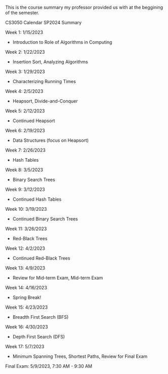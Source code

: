 This is the course summary my professor provided us with at the beggining of the semester.

CS3050 Calendar SP2024 Summary

Week 1: 1/15/2023
- Introduction to Role of Algorithms in Computing

Week 2: 1/22/2023
- Insertion Sort, Analyzing Algorithms

Week 3: 1/29/2023
- Characterizing Running Times

Week 4: 2/5/2023
- Heapsort, Divide-and-Conquer

Week 5: 2/12/2023
- Continued Heapsort

Week 6: 2/19/2023
- Data Structures (focus on Heapsort)

Week 7: 2/26/2023
- Hash Tables

Week 8: 3/5/2023
- Binary Search Trees

Week 9: 3/12/2023
- Continued Hash Tables

Week 10: 3/19/2023
- Continued Binary Search Trees

Week 11: 3/26/2023
- Red-Black Trees

Week 12: 4/2/2023
- Continued Red-Black Trees

Week 13: 4/9/2023
- Review for Mid-term Exam, Mid-term Exam

Week 14: 4/16/2023
- Spring Break!

Week 15: 4/23/2023
- Breadth First Search (BFS)

Week 16: 4/30/2023
- Depth First Search (DFS)

Week 17: 5/7/2023
- Minimum Spanning Trees, Shortest Paths, Review for Final Exam

Final Exam: 5/9/2023, 7:30 AM - 9:30 AM
